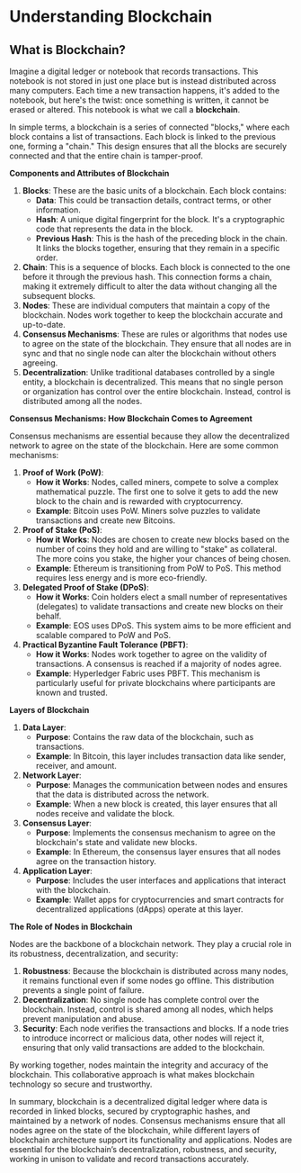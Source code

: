 # Understanding Blockchain

## **What is Blockchain?**

Imagine a digital ledger or notebook that records transactions. This notebook is not stored in just one place but is instead distributed across many computers. Each time a new transaction happens, it's added to the notebook, but here's the twist: once something is written, it cannot be erased or altered. This notebook is what we call a **blockchain**.

In simple terms, a blockchain is a series of connected "blocks," where each block contains a list of transactions. Each block is linked to the previous one, forming a "chain." This design ensures that all the blocks are securely connected and that the entire chain is tamper-proof.

**Components and Attributes of Blockchain**

1. **Blocks**: These are the basic units of a blockchain. Each block contains:
   * **Data**: This could be transaction details, contract terms, or other information.
   * **Hash**: A unique digital fingerprint for the block. It's a cryptographic code that represents the data in the block.
   * **Previous Hash**: This is the hash of the preceding block in the chain. It links the blocks together, ensuring that they remain in a specific order.
2. **Chain**: This is a sequence of blocks. Each block is connected to the one before it through the previous hash. This connection forms a chain, making it extremely difficult to alter the data without changing all the subsequent blocks.
3. **Nodes**: These are individual computers that maintain a copy of the blockchain. Nodes work together to keep the blockchain accurate and up-to-date.
4. **Consensus Mechanisms**: These are rules or algorithms that nodes use to agree on the state of the blockchain. They ensure that all nodes are in sync and that no single node can alter the blockchain without others agreeing.
5. **Decentralization**: Unlike traditional databases controlled by a single entity, a blockchain is decentralized. This means that no single person or organization has control over the entire blockchain. Instead, control is distributed among all the nodes.

**Consensus Mechanisms: How Blockchain Comes to Agreement**

Consensus mechanisms are essential because they allow the decentralized network to agree on the state of the blockchain. Here are some common mechanisms:

1. **Proof of Work (PoW)**:
   * **How it Works**: Nodes, called miners, compete to solve a complex mathematical puzzle. The first one to solve it gets to add the new block to the chain and is rewarded with cryptocurrency.
   * **Example**: Bitcoin uses PoW. Miners solve puzzles to validate transactions and create new Bitcoins.
2. **Proof of Stake (PoS)**:
   * **How it Works**: Nodes are chosen to create new blocks based on the number of coins they hold and are willing to "stake" as collateral. The more coins you stake, the higher your chances of being chosen.
   * **Example**: Ethereum is transitioning from PoW to PoS. This method requires less energy and is more eco-friendly.
3. **Delegated Proof of Stake (DPoS)**:
   * **How it Works**: Coin holders elect a small number of representatives (delegates) to validate transactions and create new blocks on their behalf.
   * **Example**: EOS uses DPoS. This system aims to be more efficient and scalable compared to PoW and PoS.
4. **Practical Byzantine Fault Tolerance (PBFT)**:
   * **How it Works**: Nodes work together to agree on the validity of transactions. A consensus is reached if a majority of nodes agree.
   * **Example**: Hyperledger Fabric uses PBFT. This mechanism is particularly useful for private blockchains where participants are known and trusted.

**Layers of Blockchain**

1. **Data Layer**:
   * **Purpose**: Contains the raw data of the blockchain, such as transactions.
   * **Example**: In Bitcoin, this layer includes transaction data like sender, receiver, and amount.
2. **Network Layer**:
   * **Purpose**: Manages the communication between nodes and ensures that the data is distributed across the network.
   * **Example**: When a new block is created, this layer ensures that all nodes receive and validate the block.
3. **Consensus Layer**:
   * **Purpose**: Implements the consensus mechanism to agree on the blockchain's state and validate new blocks.
   * **Example**: In Ethereum, the consensus layer ensures that all nodes agree on the transaction history.
4. **Application Layer**:
   * **Purpose**: Includes the user interfaces and applications that interact with the blockchain.
   * **Example**: Wallet apps for cryptocurrencies and smart contracts for decentralized applications (dApps) operate at this layer.

**The Role of Nodes in Blockchain**

Nodes are the backbone of a blockchain network. They play a crucial role in its robustness, decentralization, and security:

1. **Robustness**: Because the blockchain is distributed across many nodes, it remains functional even if some nodes go offline. This distribution prevents a single point of failure.
2. **Decentralization**: No single node has complete control over the blockchain. Instead, control is shared among all nodes, which helps prevent manipulation and abuse.
3. **Security**: Each node verifies the transactions and blocks. If a node tries to introduce incorrect or malicious data, other nodes will reject it, ensuring that only valid transactions are added to the blockchain.

By working together, nodes maintain the integrity and accuracy of the blockchain. This collaborative approach is what makes blockchain technology so secure and trustworthy.

In summary, blockchain is a decentralized digital ledger where data is recorded in linked blocks, secured by cryptographic hashes, and maintained by a network of nodes. Consensus mechanisms ensure that all nodes agree on the state of the blockchain, while different layers of blockchain architecture support its functionality and applications. Nodes are essential for the blockchain’s decentralization, robustness, and security, working in unison to validate and record transactions accurately.
